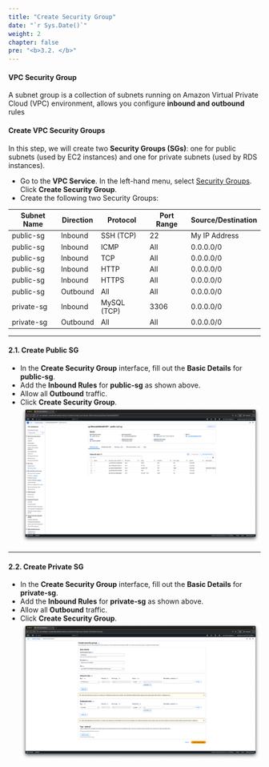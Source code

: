 ```yaml
---
title: "Create Security Group"
date: "`r Sys.Date()`"
weight: 2
chapter: false
pre: "<b>3.2. </b>"
---
```


#### VPC Security Group

A subnet group is a collection of subnets running on Amazon Virtual Private Cloud (VPC) environment, allows you configure **inbound and outbound** rules

#### Create VPC Security Groups
In this step, we will create two **Security Groups (SGs)**: one for public subnets (used by EC2 instances) and one for private subnets (used by RDS instances).

- Go to the **VPC Service**. In the left-hand menu, select [Security Groups](https://ap-southeast-1.console.aws.amazon.com/vpcconsole/home?region=ap-southeast-1#SecurityGroups:). Click **Create Security Group**.
- Create the following two Security Groups:

| Subnet Name | Direction | Protocol    | Port Range  | Source/Destination |
|-------------|-----------|-------------|-------------|--------------------|
| public-sg   | Inbound   | SSH (TCP)   | 22          | My IP Address      |
| public-sg   | Inbound   | ICMP        | All         | 0.0.0.0/0          |
| public-sg   | Inbound   | TCP         | All         | 0.0.0.0/0          |
| public-sg   | Inbound   | HTTP        | All         | 0.0.0.0/0          |
| public-sg   | Inbound   | HTTPS       | All         | 0.0.0.0/0          |
| public-sg   | Outbound  | All         | All         | 0.0.0.0/0          |
| private-sg  | Inbound   | MySQL (TCP) | 3306        | 0.0.0.0/0          |
| private-sg  | Outbound  | All         | All         | 0.0.0.0/0          |

---

#### 2.1. Create Public SG
- In the **Create Security Group** interface, fill out the **Basic Details** for **public-sg**.
- Add the **Inbound Rules** for **public-sg** as shown above.
- Allow all **Outbound** traffic.
- Click **Create Security Group**.
  ![public-sg](/images/3-create-vpc-instance/3.2-create-vpc-sg/public-sg.png)

---

#### 2.2. Create Private SG
- In the **Create Security Group** interface, fill out the **Basic Details** for **private-sg**.
- Add the **Inbound Rules** for **private-sg** as shown above.
- Allow all **Outbound** traffic.
- Click **Create Security Group**.
  ![private-sg.png](/images/3-create-vpc-instance/3.2-create-vpc-sg/private-sg.png)
